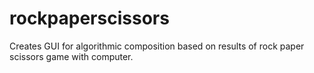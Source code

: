 # rockpaperscissors
Creates GUI for algorithmic composition based on results of rock paper scissors game with computer.
